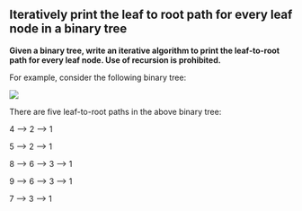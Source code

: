 ## Iteratively print the leaf to root path for every leaf node in a binary tree 

**Given a binary tree, write an iterative algorithm to print the leaf-to-root path for every leaf node. Use of recursion is prohibited.**

For example, consider the following binary tree:

![](https://www.techiedelight.com/wp-content/uploads/Print-Leaf-to-Root-Paths.png)

There are five leaf-to-root paths in the above binary tree:

4 —> 2 —> 1

5 —> 2 —> 1

8 —> 6 —> 3 —> 1

9 —> 6 —> 3 —> 1

7 —> 3 —> 1
